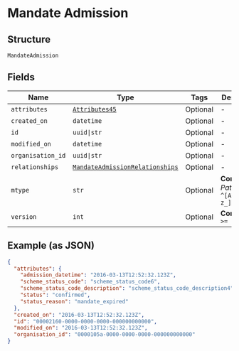 
# Mandate Admission

## Structure

`MandateAdmission`

## Fields

| Name | Type | Tags | Description |
|  --- | --- | --- | --- |
| `attributes` | [`Attributes45`](../../doc/models/attributes-45.md) | Optional | - |
| `created_on` | `datetime` | Optional | - |
| `id` | `uuid\|str` | Optional | - |
| `modified_on` | `datetime` | Optional | - |
| `organisation_id` | `uuid\|str` | Optional | - |
| `relationships` | [`MandateAdmissionRelationships`](../../doc/models/mandate-admission-relationships.md) | Optional | - |
| `mtype` | `str` | Optional | **Constraints**: *Pattern*: `^[A-Za-z_]*$` |
| `version` | `int` | Optional | **Constraints**: `>= 0` |

## Example (as JSON)

```json
{
  "attributes": {
    "admission_datetime": "2016-03-13T12:52:32.123Z",
    "scheme_status_code": "scheme_status_code6",
    "scheme_status_code_description": "scheme_status_code_description4",
    "status": "confirmed",
    "status_reason": "mandate_expired"
  },
  "created_on": "2016-03-13T12:52:32.123Z",
  "id": "00002160-0000-0000-0000-000000000000",
  "modified_on": "2016-03-13T12:52:32.123Z",
  "organisation_id": "0000105a-0000-0000-0000-000000000000"
}
```

